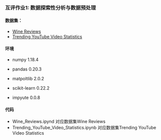### 互评作业1: 数据探索性分析与数据预处理

#### 数据集：

* [Wine Reviews](https://www.kaggle.com/zynicide/wine-reviews)
* [Trending YouTube Video Statistics](https://www.kaggle.com/datasnaek/youtube-new)

#### 环境

* numpy 1.18.4
* pandas 0.20.3
* matpoltlib 2.0.2
* scikit-learn 0.22.2

* impyute 0.0.8

#### 代码

* Wine_Reviews.ipynd 对应数据集Wine Reviews
* Trending_YouTube_Video_Statistics.ipynb 对应数据集Trending YouTube Video Statistics

